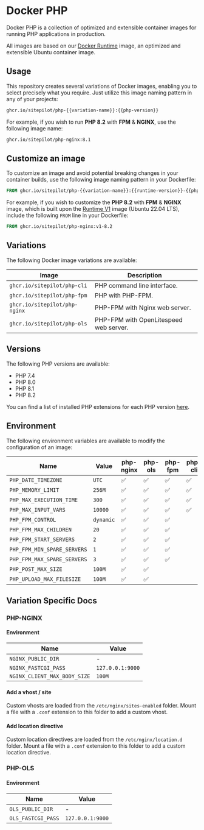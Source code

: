 # Docker PHP

Docker PHP is a collection of optimized and extensible container images for running PHP applications in production.

All images are based on our [Docker Runtime](https://github.com/sitepilot/docker-runtime) image, an optimized and
extensible Ubuntu container image.

## Usage

This repository creates several variations of Docker images, enabling you to select precisely what you require. Just
utilize this image naming pattern in any of your projects:

```bash
ghcr.io/sitepilot/php-{{variation-name}}:{{php-version}}
```

For example, if you wish to run **PHP 8.2** with **FPM** & **NGINX**, use the following image name:

```bash
ghcr.io/sitepilot/php-nginx:8.1
```

## Customize an image

To customize an image and avoid potential breaking changes in your container builds, use the following image naming
pattern in your Dockerfile:

```Dockerfile
FROM ghcr.io/sitepilot/php-{{variation-name}}:{{runtime-version}}-{{php-version}}
```

For example, if you wish to customize the **PHP 8.2** with **FPM** & **NGINX** image, which is built upon
the [Runtime V1](https://github.com/sitepilot/docker-runtime/tree/1.x) image (Ubuntu 22.04 LTS), include the
following `FROM` line in your Dockerfile:

```Dockerfile
FROM ghcr.io/sitepilot/php-nginx:v1-8.2
```

## Variations

The following Docker image variations are available:

| Image                         | Description                            |
|-------------------------------|----------------------------------------|
| `ghcr.io/sitepilot/php-cli`   | PHP command line interface.            |
| `ghcr.io/sitepilot/php-fpm`   | PHP with PHP-FPM.                      |
| `ghcr.io/sitepilot/php-nginx` | PHP-FPM with Nginx web server.         |
| `ghcr.io/sitepilot/php-ols`   | PHP-FPM with OpenLitespeed web server. |

## Versions

The following PHP versions are available:

* PHP 7.4
* PHP 8.0
* PHP 8.1
* PHP 8.2

You can find a list of installed PHP extensions for each PHP version [here](./src/packages).

## Environment

The following environment variables are available to modify the configuration of an image:

| Name                        | Value     | php-nginx | php-ols | php-fpm | php-cli |
|-----------------------------|-----------|-----------|---------|---------|---------|
| `PHP_DATE_TIMEZONE`         | `UTC`     | ✅         | ✅       | ✅       | ✅       |
| `PHP_MEMORY_LIMIT`          | `256M`    | ✅         | ✅       | ✅       | ✅       |
| `PHP_MAX_EXECUTION_TIME`    | `300`     | ✅         | ✅       | ✅       | ✅       |
| `PHP_MAX_INPUT_VARS`        | `10000`   | ✅         | ✅       | ✅       | ✅       |
| `PHP_FPM_CONTROL`           | `dynamic` | ✅         | ✅       | ✅       |         |
| `PHP_FPM_MAX_CHILDREN`      | `20`      | ✅         | ✅       | ✅       |         |
| `PHP_FPM_START_SERVERS`     | `2`       | ✅         | ✅       | ✅       |         |
| `PHP_FPM_MIN_SPARE_SERVERS` | `1`       | ✅         | ✅       | ✅       |         |
| `PHP_FPM_MAX_SPARE_SERVERS` | `3`       | ✅         | ✅       | ✅       |         |
| `PHP_POST_MAX_SIZE`         | `100M`    | ✅         | ✅       |         |         |
| `PHP_UPLOAD_MAX_FILESIZE`   | `100M`    | ✅         | ✅       |         |         |

## Variation Specific Docs

### PHP-NGINX

#### Environment

| Name                         | Value            |
|------------------------------|------------------|
| `NGINX_PUBLIC_DIR`           | -                |
| `NGINX_FASTCGI_PASS`         | `127.0.0.1:9000` |
| `NGINX_CLIENT_MAX_BODY_SIZE` | `100M`           |

#### Add a vhost / site

Custom vhosts are loaded from the `/etc/nginx/sites-enabled` folder. Mount a file with a `.conf` extension to this
folder to add a custom vhost.

#### Add location directive

Custom location directives are loaded from the `/etc/nginx/location.d` folder. Mount a file with a `.conf` extension to
this folder to add a custom location directive.

### PHP-OLS

#### Environment

| Name                 | Value            |
|----------------------|------------------|
| `OLS_PUBLIC_DIR`     | -                |
| `OLS_FASTCGI_PASS` | `127.0.0.1:9000` |
